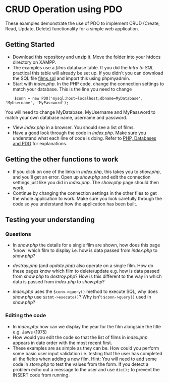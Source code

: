 # CRUD Operation using PDO

These examples demonstrate the use of PDO to implement CRUD (Create, Read, Update, Delete) functionality for a simple web application. 
## Getting Started
* Download this repository and unzip it. Move the folder into your htdocs directory on XAMPP.
* The examples use a *films* database table. If you did the *Intro to SQL* practical this table will already be set up. If you didn't you can download the SQL file [films.sql](films.sql) and import this using phpmyadmin. 
* Start with *index.php*. In the PHP code, change the connection settings to match your database. This is the line you need to change
```
    $conn = new PDO('mysql:host=localhost;dbname=MyDatabase', 'MyUsername', 'MyPassword');
```
You will need to change MyDatabase, MyUsername and MyPassword to match your own database name, username and password.
* View *index.php* in a browser. You should see a list of films.
* Have a good look through the code in *index.php*. Make sure you understand what each line of code is doing. Refer to [PHP, Databases and PDO](pdo.md) for explanations.

## Getting the other functions to work
* If you click on one of the links in *index.php*, this takes you to *show.php*, and you'll get an error. Open up *show.php* and edit the connection settings just like you did in *index.php*. The *show.php* page should then work. 
* Continue by changing the connection settings in the other files to get the whole application to work. Make sure you look carefully through the code so you understand how the application has been built.

## Testing your understanding

### Questions
* In *show.php* the details for a single film are shown, how does this page 'know' which film to display i.e. how is data passed from *index.php* to *show.php*?

* *destroy.php* (and *update.php*) also operate on a single film. How do these pages know which film to delete/update e.g. how is data passed from *show.php* to *destroy.php*? How is this different to the way in which data is passed from *index.php* to *show.php*?

* *index.php* uses the ```$conn->query()``` method to execute SQL, why does *show.php* use ```$stmt->execute()```? Why isn't  ```$conn->query()``` used in *show.php*?

### Editing the code
* In *index.php* how can we display the year for the film alongside the title e.g. Jaws (1975)
* How would you edit the code so that the list of films in *index.php* appears in date order with the most recent first. 
* These examples are as simple as they can be. How could you perform some basic user input validation i.e. testing that the user has completed all the fields when adding a new film. Hint: You will need to add some code in *store.php* to test the values from the form. If you detect a problem echo out a message to the user and use ```die();``` to prevent the INSERT code from running. 

